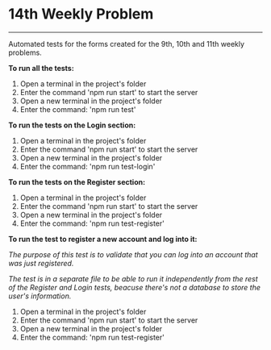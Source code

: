 # 14th Weekly Problem

***

Automated tests for the forms created for the 9th, 10th and 11th weekly problems.

**To run all the tests:**
1. Open a terminal in the project's folder
2. Enter the command 'npm run start' to start the server
3. Open a new terminal in the project's folder
4. Enter the command: 'npm run test'


**To run the tests on the Login section:**
1. Open a terminal in the project's folder
2. Enter the command 'npm run start' to start the server
3. Open a new terminal in the project's folder
4. Enter the command: 'npm run test-login'


**To run the tests on the Register section:**
1. Open a terminal in the project's folder
2. Enter the command 'npm run start' to start the server
3. Open a new terminal in the project's folder
4. Enter the command: 'npm run test-register'


**To run the test to register a new account and log into it:**

*The purpose of this test is to validate that you can log into an account that was just registered.*

*The test is in a separate file to be able to run it independently from the rest of the Register and Login tests,*
*beacuse there's not a database to store the user's information.*
1. Open a terminal in the project's folder
2. Enter the command 'npm run start' to start the server
3. Open a new terminal in the project's folder
4. Enter the command: 'npm run test-register'